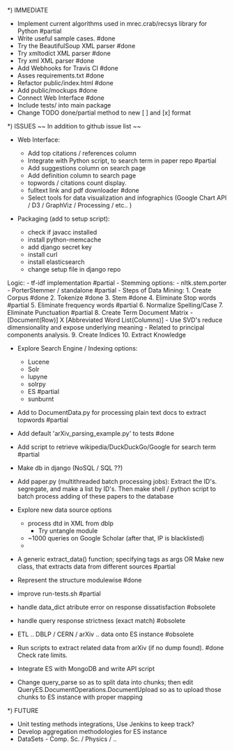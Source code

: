 *) IMMEDIATE
   - Implement current algorithms used in 
     mrec.crab/recsys library for Python #partial
   - Write useful sample cases. #done
   - Try the BeautifulSoup XML parser #done
   - Try xmltodict XML parser #done
   - Try xml XML parser #done
   - Add Webhooks for Travis CI #done
   - Asses requirements.txt #done
   - Refactor public/index.html #done
   - Add public/mockups #done
   - Connect Web Interface #done
   - Include tests/ into main package
   - Change TODO done/partial method to new [ ] and [x] format
   
*) ISSUES
			~~ In addition to github issue list ~~

   - Web Interface:
     - Add top citations / references column 
     - Integrate with Python script, 
       to search term in paper repo #partial
     - Add suggestions column on search page
     - Add definition column to search page
     - topwords / citations count display. 
     - fulltext link and pdf downloader #done
     - Select tools for data visualization and infographics
       (Google Chart API / D3 / GraphViz / Processing / etc.. )
       
   - Packaging (add to setup script):
     - check if javacc installed
     - install python-memcache
     - add django secret key
     - install curl
     - install elasticsearch
     - change setup file in django repo
     
   Logic:
	- tf-idf implementation #partial
   	- Stemming options:
     	  - nltk.stem.porter
	  - PorterStemmer / standalone #partial
	- Steps of Data Mining:
		1. Create Corpus #done
		2. Tokenize #done
		3. Stem #done
		4. Eliminate Stop words #partial
		5. Eliminate frequency words #partial
		6. Normalize Spelling/Case
		7. Eliminate Punctuation #partial
		8. Create Term Document Matrix
		   - [Document(Row)] X [Abbreviated Word List(Columns)]
		   - Use SVD's reduce dimensionality 
		     and expose underlying meaning
		   - Related to principal components analysis.
		9. Create Indices
		10. Extract Knowledge

   - Explore Search Engine / Indexing options: 
     - Lucene
     - Solr
     - lupyne
     - solrpy
     - ES #partial
     - sunburnt
    
   - Add to DocumentData.py for processing 
     plain text docs to extract topwords #partial
   - Add default 'arXiv_parsing_example.py' to tests #done
   - Add script to retrieve wikipedia/DuckDuckGo/Google 
     for search term #partial
   - Make db in django (NoSQL / SQL ??) 
   - Add paper.py (multithreaded batch processing jobs):
     Extract the ID's. segregate, and make a list by ID's.
     Then make shell / python script to batch process adding 
     of these papers to the database
   - Explore new data source options 
     - process dtd in XML from dblp
       - Try untangle module
     - ~1000 queries on Google Scholar (after that, IP is blacklisted)
     - 

   - A generic extract_data() function; specifying tags as args
     OR
     Make new class, that extracts data from different sources #partial
   - Represent the structure modulewise #done
   - improve run-tests.sh #partial
   - handle data_dict atribute error on response dissatisfaction #obsolete
   - handle query response strictness (exact match) #obsolete
   - ETL .. DBLP / CERN / arXiv .. data onto ES instance #obsolete
   - Run scripts to extract related data from arXiv (if no dump found). #done
     Check rate limits.
   - Integrate ES with MongoDB and write API script

   - Change query_parse so as to split data into chunks;
      then edit QueryES.DocumentOperations.DocumentUpload 
      so as to upload those chunks to ES instance with proper mapping

*) FUTURE
   - Unit testing methods integrations, Use Jenkins to keep track?
   - Develop aggregation methodologies for ES instance
   - DataSets - Comp. Sc. / Physics / ..